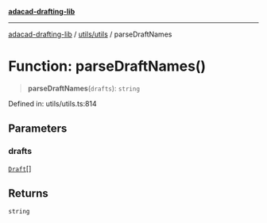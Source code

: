 [**adacad-drafting-lib**](../../../README.md)

***

[adacad-drafting-lib](../../../modules.md) / [utils/utils](../README.md) / parseDraftNames

# Function: parseDraftNames()

> **parseDraftNames**(`drafts`): `string`

Defined in: utils/utils.ts:814

## Parameters

### drafts

[`Draft`](../../../objects/datatypes/interfaces/Draft.md)[]

## Returns

`string`
